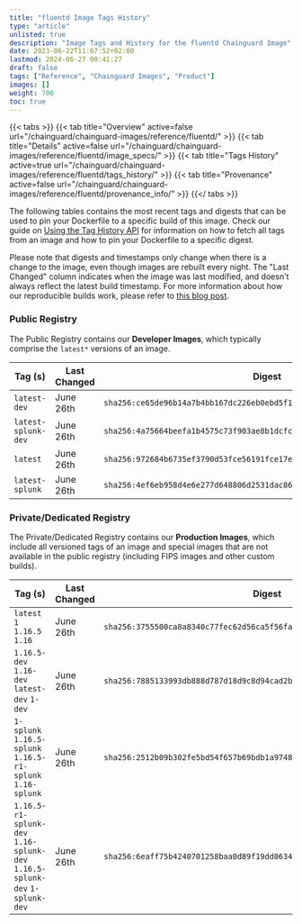 ```yaml
---
title: "fluentd Image Tags History"
type: "article"
unlisted: true
description: "Image Tags and History for the fluentd Chainguard Image"
date: 2023-06-22T11:07:52+02:00
lastmod: 2024-06-27 00:41:27
draft: false
tags: ["Reference", "Chainguard Images", "Product"]
images: []
weight: 700
toc: true
---
```


{{< tabs >}}
{{< tab title="Overview" active=false url="/chainguard/chainguard-images/reference/fluentd/" >}}
{{< tab title="Details" active=false url="/chainguard/chainguard-images/reference/fluentd/image_specs/" >}}
{{< tab title="Tags History" active=true url="/chainguard/chainguard-images/reference/fluentd/tags_history/" >}}
{{< tab title="Provenance" active=false url="/chainguard/chainguard-images/reference/fluentd/provenance_info/" >}}
{{</ tabs >}}

The following tables contains the most recent tags and digests that can be used to pin your Dockerfile to a specific build of this image. Check our guide on [Using the Tag History API](/chainguard/chainguard-images/using-the-tag-history-api/) for information on how to fetch all tags from an image and how to pin your Dockerfile to a specific digest.

Please note that digests and timestamps only change when there is a change to the image, even though images are rebuilt every night. The "Last Changed" column indicates when the image was last modified, and doesn't always reflect the latest build timestamp. For more information about how our reproducible builds work, please refer to [this blog post](https://www.chainguard.dev/unchained/reproducing-chainguards-reproducible-image-builds).

### Public Registry
The Public Registry contains our **Developer Images**, which typically comprise the `latest*` versions of an image.

| Tag (s)              | Last Changed | Digest                                                                    |
|----------------------|--------------|---------------------------------------------------------------------------|
|  `latest-dev`        | June 26th    | `sha256:ce65de96b14a7b4bb167dc226eb0ebd5f1e00043ef577ceed8f5534492fa4f1a` |
|  `latest-splunk-dev` | June 26th    | `sha256:4a75664beefa1b4575c73f903ae8b1dcfc2a7c3541c07e8e44e83d53b0edc2fe` |
|  `latest`            | June 26th    | `sha256:972684b6735ef3790d53fce56191fce17e83d1567f21a4156d1a628df5e87afe` |
|  `latest-splunk`     | June 26th    | `sha256:4ef6eb958d4e6e277d648806d2531dac8638d0f8ca9765d28bb3016d84033ec3` |


### Private/Dedicated Registry
The Private/Dedicated Registry contains our **Production Images**, which include all versioned tags of an image and special images that are not available in the public registry (including FIPS images and other custom builds).

| Tag (s)                                                                      | Last Changed | Digest                                                                    |
|------------------------------------------------------------------------------|--------------|---------------------------------------------------------------------------|
|  `latest` `1` `1.16.5` `1.16`                                                | June 26th    | `sha256:3755500ca8a8340c77fec62d56ca5f56fa1707aba6813e807b04fdaa70023936` |
|  `1.16.5-dev` `1.16-dev` `latest-dev` `1-dev`                                | June 26th    | `sha256:7885133993db888d787d18d9c8d94cad2ba3c93018bbb683acc55bf6d4dec5da` |
|  `1-splunk` `1.16.5-splunk` `1.16.5-r1-splunk` `1.16-splunk`                 | June 26th    | `sha256:2512b09b302fe5bd54f657b69bdb1a974856f92e58b47cf40b7052dac2bc4b86` |
|  `1.16.5-r1-splunk-dev` `1.16-splunk-dev` `1.16.5-splunk-dev` `1-splunk-dev` | June 26th    | `sha256:6eaff75b4240701258baa0d89f19dd0634d33cc0cdc9df26e36c6ec3bad27233` |

